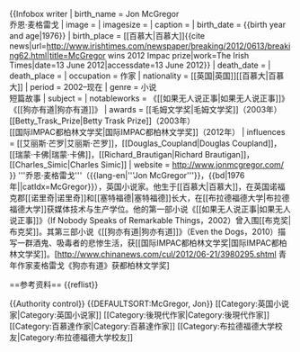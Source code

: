 {{Infobox writer 
| birth_name   = Jon McGregor<br>乔恩·麦格雷戈
| image        =
| imagesize    =
| caption      =
| birth_date   = {{birth year and age|1976}}
| birth_place  = [[百慕大|百慕大]]<ref name=irish_times_impac>{{cite news|url=http://www.irishtimes.com/newspaper/breaking/2012/0613/breaking62.html|title=McGregor wins 2012 Impac prize|work=The Irish Times|date=13 June 2012|accessdate=13 June 2012}}</ref>
| death_date   =
| death_place  =
| occupation   = 作家
| nationality  = [[英国|英国]][[百慕大|百慕大]]
| period       = 2002–现在
| genre        = 小说<br>短篇故事
| subject      =
| notableworks = 《[[如果无人说正事|如果无人说正事]]》<br>《[[狗亦有道|狗亦有道]]》
| awards       = [[毛姆文学奖|毛姆文学奖]]（2003年）<br>[[Betty_Trask_Prize|Betty Trask Prize]]（2003年）<br>[[国际IMPAC都柏林文学奖|国际IMPAC都柏林文学奖]]（2012年）
| influences   = [[艾丽斯·芒罗|艾丽斯·芒罗]]，[[Douglas_Coupland|Douglas Coupland]]，[[瑞蒙·卡佛|瑞蒙·卡佛]]，[[Richard_Brautigan|Richard Brautigan]]，[[Charles_Simic|Charles Simic]]
| website      = http://www.jonmcgregor.com/
}}
'''乔恩·麦格雷戈'''（{{lang-en|'''Jon McGregor'''}}，{{bd|1976年||catIdx=McGregor}}），英国小说家。他生于[[百慕大|百慕大]]，在英国诺福克郡[[诺里奇|诺里奇]]和[[塞特福德|塞特福德]]长大，在[[布拉德福德大学|布拉德福德大学]]获媒体技术与生产学位。他的第一部小说《[[如果无人说正事|如果无人说正事]]》（If Nobody Speaks of Remarkable Things，2002）曾入围[[布克奖|布克奖]]。其第三部小说《[[狗亦有道|狗亦有道]]》（Even the Dogs，2010）描写一群酒鬼、吸毒者的悲惨生活，获[[国际IMPAC都柏林文学奖|国际IMPAC都柏林文学奖]]。<ref>[http://www.chinanews.com/cul/2012/06-21/3980295.shtml 青年作家麦格雷戈《狗亦有道》获都柏林文学奖]</ref>

==参考资料==
{{reflist}}

{{Authority control}}
{{DEFAULTSORT:McGregor, Jon}}
[[Category:英国小说家|Category:英国小说家]]
[[Category:後現代作家|Category:後現代作家]]
[[Category:百慕達作家|Category:百慕達作家]]
[[Category:布拉德福德大学校友|Category:布拉德福德大学校友]]